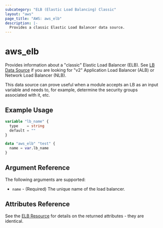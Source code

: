 ```yaml
---
subcategory: "ELB (Elastic Load Balancing) Classic"
layout: "aws"
page_title: "AWS: aws_elb"
description: |-
  Provides a classic Elastic Load Balancer data source.
---
```


# aws_elb

Provides information about a "classic" Elastic Load Balancer (ELB).
See [LB Data Source](/docs/providers/aws/d/lb.html) if you are looking for "v2"
Application Load Balancer (ALB) or Network Load Balancer (NLB).

This data source can prove useful when a module accepts an LB as an input
variable and needs to, for example, determine the security groups associated
with it, etc.

## Example Usage

```terraform
variable "lb_name" {
  type    = string
  default = ""
}

data "aws_elb" "test" {
  name = var.lb_name
}
```

## Argument Reference

The following arguments are supported:

* `name` - (Required) The unique name of the load balancer.

## Attributes Reference

See the [ELB Resource](/docs/providers/aws/r/elb_elb.html) for details on the
returned attributes - they are identical.
